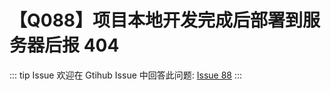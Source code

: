# 【Q088】项目本地开发完成后部署到服务器后报 404


::: tip Issue
欢迎在 Gtihub Issue 中回答此问题: [Issue 88](https://github.com/kangyana/daily-question/issues/88)
:::

